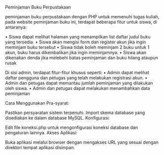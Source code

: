 Peminjaman Buku Perpustakaan

 peminjaman buku perpustakaan dengan PHP untuk memenuhi tugas kuliah, pada website peminjaman buku ini, terdapat beberapa fitur untuk siswa, di antaranya:

•	Siswa dapat melihat halaman yang menampilkan list daftar judul buku yang tersedia.
•	Siswa akan mengisi form dan register akun jika ingin meminjam buku tersebut
•	Siswa tidak boleh meminjam 2 buku untuk 1 akun, buku harus dikembalikan jika ingin meminjamnya.
•	Siswa akan dikenakan denda jika melebehi batas peminjaman dan buku hilang ataupun rusak

Di sisi admin, terdapat fitur-fitur khusus seperti:
•	Admin dapat melihat daftar pengguna dan petugas yang telah melakukan registrasi akun.
•	Admin dan petugas dapat memantau jumlah peminjaman yang dilakukan oleh siswa.
•	Admin dan petugas dapat melakukan menambahkan data peminjaman

Cara Menggunakan
Pra-syarat:

Pastikan persyaratan sistem terpenuhi.
Import skema database yang disediakan ke dalam database MySQL.
Konfigurasi:

Edit file koneksi.php untuk mengonfigurasi koneksi database dan pengaturan lainnya.
Akses Aplikasi:

Buka aplikasi melalui browser dengan mengakses URL yang sesuai dengan direktori tempat aplikasi disimpan.

